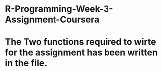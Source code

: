 # R-Programming-Week-3-Assignment-Coursera

# The Two functions required to wirte for the assignment has been written in the file.
